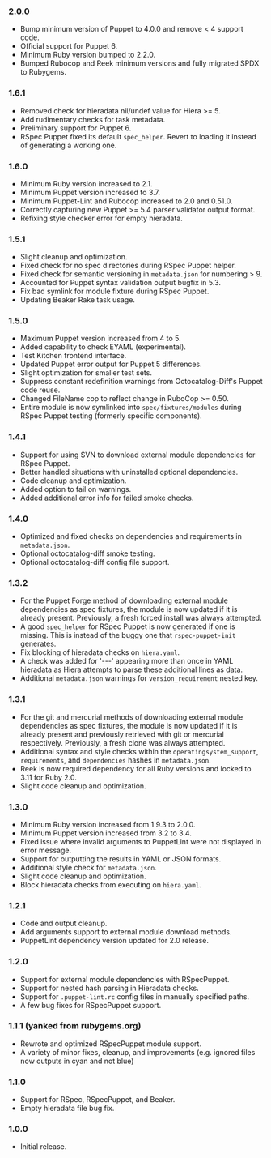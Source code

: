 ### 2.0.0
- Bump minimum version of Puppet to 4.0.0 and remove < 4 support code.
- Official support for Puppet 6.
- Minimum Ruby version bumped to 2.2.0.
- Bumped Rubocop and Reek minimum versions and fully migrated SPDX to Rubygems.

### 1.6.1
- Removed check for hieradata nil/undef value for Hiera >= 5.
- Add rudimentary checks for task metadata.
- Preliminary support for Puppet 6.
- RSpec Puppet fixed its default `spec_helper`. Revert to loading it instead of generating a working one.

### 1.6.0
- Minimum Ruby version increased to 2.1.
- Minimum Puppet version increased to 3.7.
- Minimum Puppet-Lint and Rubocop increased to 2.0 and 0.51.0.
- Correctly capturing new Puppet >= 5.4 parser validator output format.
- Refixing style checker error for empty hieradata.

### 1.5.1
- Slight cleanup and optimization.
- Fixed check for no spec directories during RSpec Puppet helper.
- Fixed check for semantic versioning in `metadata.json` for numbering > 9.
- Accounted for Puppet syntax validation output bugfix in 5.3.
- Fix bad symlink for module fixture during RSpec Puppet.
- Updating Beaker Rake task usage.

### 1.5.0
- Maximum Puppet version increased from 4 to 5.
- Added capability to check EYAML (experimental).
- Test Kitchen frontend interface.
- Updated Puppet error output for Puppet 5 differences.
- Slight optimization for smaller test sets.
- Suppress constant redefinition warnings from Octocatalog-Diff's Puppet code reuse.
- Changed FileName cop to reflect change in RuboCop >= 0.50.
- Entire module is now symlinked into `spec/fixtures/modules` during  RSpec Puppet testing (formerly specific components).

### 1.4.1
- Support for using SVN to download external module dependencies for RSpec Puppet.
- Better handled situations with uninstalled optional dependencies.
- Code cleanup and optimization.
- Added option to fail on warnings.
- Added additional error info for failed smoke checks.

### 1.4.0
- Optimized and fixed checks on dependencies and requirements in `metadata.json`.
- Optional octocatalog-diff smoke testing.
- Optional octocatalog-diff config file support.

### 1.3.2
- For the Puppet Forge method of downloading external module dependencies as spec fixtures, the module is now updated if it is already present. Previously, a fresh forced install was always attempted.
- A good `spec_helper` for RSpec Puppet is now generated if one is missing. This is instead of the buggy one that `rspec-puppet-init` generates.
- Fix blocking of hieradata checks on `hiera.yaml`.
- A check was added for '---' appearing more than once in YAML hieradata as Hiera attempts to parse these additional lines as data.
- Additional `metadata.json` warnings for `version_requirement` nested key.

### 1.3.1
- For the git and mercurial methods of downloading external module dependencies as spec fixtures, the module is now updated if it is already present and previously retrieved with git or mercurial respectively. Previously, a fresh clone was always attempted.
- Additional syntax and style checks within the `operatingsystem_support`, `requirements`, and `dependencies` hashes in `metadata.json`.
- Reek is now required dependency for all Ruby versions and locked to 3.11 for Ruby 2.0.
- Slight code cleanup and optimization.

### 1.3.0
- Minimum Ruby version increased from 1.9.3 to 2.0.0.
- Minimum Puppet version increased from 3.2 to 3.4.
- Fixed issue where invalid arguments to PuppetLint were not displayed in error message.
- Support for outputting the results in YAML or JSON formats.
- Additional style check for `metadata.json`.
- Slight code cleanup and optimization.
- Block hieradata checks from executing on `hiera.yaml`.

### 1.2.1
- Code and output cleanup.
- Add arguments support to external module download methods.
- PuppetLint dependency version updated for 2.0 release.

### 1.2.0
- Support for external module dependencies with RSpecPuppet.
- Support for nested hash parsing in Hieradata checks.
- Support for `.puppet-lint.rc` config files in manually specified paths.
- A few bug fixes for RSpecPuppet support.

### 1.1.1 (yanked from rubygems.org)
- Rewrote and optimized RSpecPuppet module support.
- A variety of minor fixes, cleanup, and improvements (e.g. ignored files now outputs in cyan and not blue)

### 1.1.0
- Support for RSpec, RSpecPuppet, and Beaker.
- Empty hieradata file bug fix.

### 1.0.0
- Initial release.
